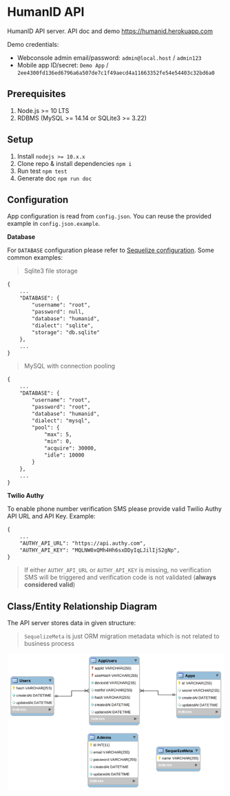 # HumanID API

HumanID API server. API doc and demo https://humanid.herokuapp.com

Demo credentials:
* Webconsole admin email/password: `admin@local.host` / `admin123`
* Mobile app ID/secret: `Demo App` / `2ee4300fd136ed6796a6a507de7c1f49aecd4a11663352fe54e54403c32bd6a0`

## Prerequisites

1. Node.js >= 10 LTS
2. RDBMS (MySQL >= 14.14 or SQLite3 >= 3.22)

## Setup

1. Install `nodejs >= 10.x.x`
2. Clone repo & install dependencies `npm i`
3. Run test `npm test`
4. Generate doc `npm run doc`
   
## Configuration

App configuration is read from `config.json`. You can reuse the provided example in `config.json.example`. 

**Database**

For `DATABASE` configuration please refer to [Sequelize configuration](http://docs.sequelizejs.com/manual/getting-started). Some common examples:

> Sqlite3 file storage

```
{
    ...
    "DATABASE": {
        "username": "root",
        "password": null,
        "database": "humanid",
        "dialect": "sqlite",
        "storage": "db.sqlite"
    },
    ...
}
```

> MySQL with connection pooling

```
{
    ...
    "DATABASE": {
        "username": "root",
        "password": "root",
        "database": "humanid",
        "dialect": "mysql",
        "pool": {
            "max": 5,
            "min": 0,
            "acquire": 30000,
            "idle": 10000
        }    
    },
    ...
}
```

**Twilio Authy**

To enable phone number verification SMS please provide valid Twilio Authy API URL and API Key. Example:

```
{
    ...
    "AUTHY_API_URL": "https://api.authy.com",
    "AUTHY_API_KEY": "MQLNW0xQMh4Hh6sxDDyIqLJilIjS2gNp",
}
```
> If either `AUTHY_API_URL` or `AUTHY_API_KEY` is missing, no verification SMS will be triggered and verification code is not validated (**always considered valid**)

## Class/Entity Relationship Diagram

The API server stores data in given structure:

> `SequelizeMeta` is just ORM migration metadata which is not related to business process

![Class/Entity Relationship Diagram](erd.png)

